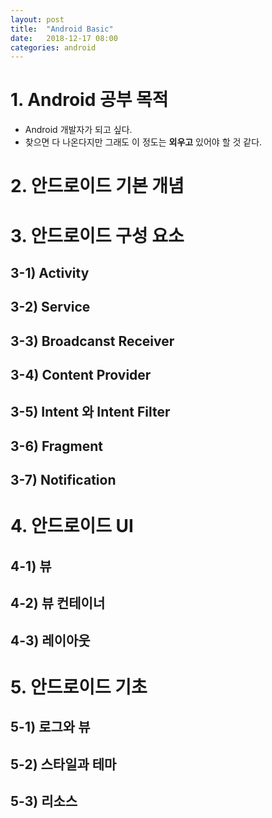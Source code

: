 ```yaml
---
layout: post
title:  "Android Basic"
date:   2018-12-17 08:00
categories: android
---
```

# 1. Android 공부 목적
- Android 개발자가 되고 싶다.
- 찾으면 다 나온다지만 그래도 이 정도는 **외우고** 있어야 할 것 같다.

# 2. 안드로이드 기본 개념

# 3. 안드로이드 구성 요소
## 3-1) Activity
## 3-2) Service
## 3-3) Broadcanst Receiver
## 3-4) Content Provider
## 3-5) Intent 와 Intent Filter
## 3-6) Fragment
## 3-7) Notification

# 4. 안드로이드 UI
## 4-1) 뷰
## 4-2) 뷰 컨테이너
## 4-3) 레이아웃

# 5. 안드로이드 기초
## 5-1) 로그와 뷰
## 5-2) 스타일과 테마
## 5-3) 리소스